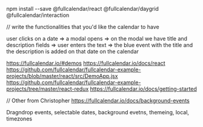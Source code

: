 npm install --save @fullcalendar/react @fullcalendar/daygrid @fullcalendar/interaction

// write the functionalities that you'd like the calendar to have

user clicks on a date => a modal opens => on the modal we have title and description fields
=> user enters the text => the blue event with the title and the description is added on that date on the calendar

https://fullcalendar.io/#demos
https://fullcalendar.io/docs/react
https://github.com/fullcalendar/fullcalendar-example-projects/blob/master/react/src/DemoApp.jsx
https://github.com/fullcalendar/fullcalendar-example-projects/tree/master/react-redux
https://fullcalendar.io/docs/getting-started


// Other from Christopher
https://fullcalendar.io/docs/background-events

Dragndrop events, selectable dates, background evetns, themeing, local, timezones
